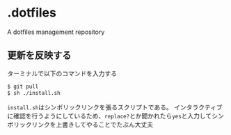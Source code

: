 # .dotfiles

A dotfiles management repository

## 更新を反映する

ターミナルで以下のコマンドを入力する

```sh
$ git pull
$ sh ./install.sh
```

`install.sh`はシンボリックリンクを張るスクリプトである。
インタラクティブに確認を行うようにしているため、`replace?`とか聞かれたら`yes`と入力してシンボリックリンクを上書きしてやることでたぶん大丈夫
